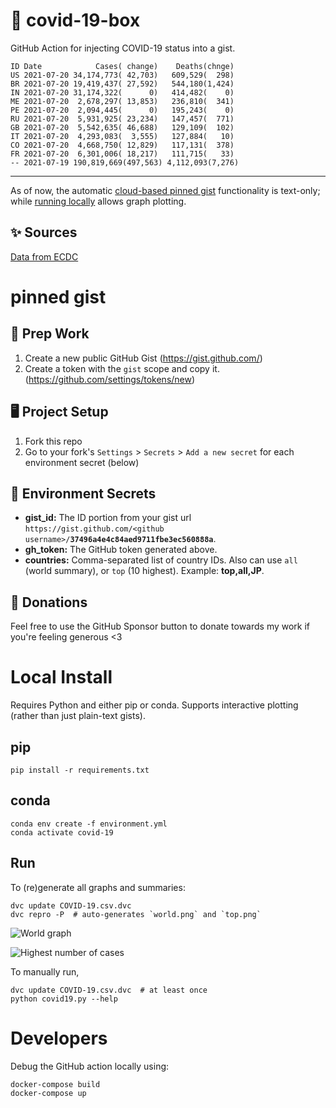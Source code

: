 # 🏥 covid-19-box

GitHub Action for injecting COVID-19 status into a gist.

```
ID Date            Cases( change)    Deaths(chnge)
US 2021-07-20 34,174,773( 42,703)   609,529(  298)
BR 2021-07-20 19,419,437( 27,592)   544,180(1,424)
IN 2021-07-20 31,174,322(      0)   414,482(    0)
ME 2021-07-20  2,678,297( 13,853)   236,810(  341)
PE 2021-07-20  2,094,445(      0)   195,243(    0)
RU 2021-07-20  5,931,925( 23,234)   147,457(  771)
GB 2021-07-20  5,542,635( 46,688)   129,109(  102)
IT 2021-07-20  4,293,083(  3,555)   127,884(   10)
CO 2021-07-20  4,668,750( 12,829)   117,131(  378)
FR 2021-07-20  6,301,006( 18,217)   111,715(   33)
-- 2021-07-19 190,819,669(497,563) 4,112,093(7,276)
```

---

As of now, the automatic [cloud-based pinned gist](#pinned-gist) functionality is text-only;
while [running locally](#local-install) allows graph plotting.

## ✨ Sources

[Data from ECDC](https://www.ecdc.europa.eu/en/publications-data/download-todays-data-geographic-distribution-covid-19-cases-worldwide)

# pinned gist

## 🎒 Prep Work
1. Create a new public GitHub Gist (https://gist.github.com/)
1. Create a token with the `gist` scope and copy it. (https://github.com/settings/tokens/new)

## 🖥 Project Setup
1. Fork this repo
1. Go to your fork's `Settings` > `Secrets` > `Add a new secret` for each environment secret (below)

## 🤫 Environment Secrets
- **gist_id:** The ID portion from your gist url `https://gist.github.com/<github username>/`**`37496a4e4c84aed9711fbe3ec560888a`**.
- **gh_token:** The GitHub token generated above.
- **countries:** Comma-separated list of country IDs. Also can use `all` (world summary), or `top` (10 highest). Example: **top,all,JP**.

## 💸 Donations

Feel free to use the GitHub Sponsor button to donate towards my work if you're feeling generous <3

# Local Install

Requires Python and either pip or conda. Supports interactive plotting (rather than just plain-text gists).

## pip

```
pip install -r requirements.txt
```

## conda

```
conda env create -f environment.yml
conda activate covid-19
```

## Run

To (re)generate all graphs and summaries:

```
dvc update COVID-19.csv.dvc
dvc repro -P  # auto-generates `world.png` and `top.png`
```

![World graph](world.png)

![Highest number of cases](top.png)

To manually run,

```
dvc update COVID-19.csv.dvc  # at least once
python covid19.py --help
```

# Developers

Debug the GitHub action locally using:

```
docker-compose build
docker-compose up
```
